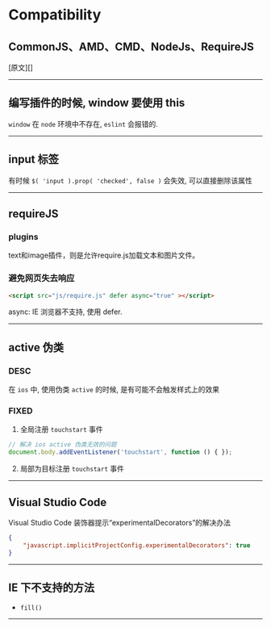 # Compatibility

## CommonJS、AMD、CMD、NodeJs、RequireJS

[原文][]

---



## 编写插件的时候, window 要使用 this

`window` 在 `node` 环境中不存在, `eslint` 会报错的.



----



## input 标签

有时候 `$( 'input ).prop( 'checked', false )` 会失效, 可以直接删除该属性



---



## requireJS

### plugins

text和image插件，则是允许require.js加载文本和图片文件。

### 避免网页失去响应

```html
<script src="js/require.js" defer async="true" ></script>
```

async: IE 浏览器不支持, 使用 defer. 

---



## active 伪类

### DESC

在 `ios` 中, 使用伪类 `active` 的时候, 是有可能不会触发样式上的效果

### FIXED

1. 全局注册 `touchstart` 事件

```js
// 解决 ios active 伪类无效的问题
document.body.addEventListener('touchstart', function () { });
```

2. 局部为目标注册 `touchstart` 事件



---



## Visual Studio Code 

Visual Studio Code 装饰器提示“experimentalDecorators”的解决办法

```json
{
    "javascript.implicitProjectConfig.experimentalDecorators": true
}
```



---



## IE 下不支持的方法

+ `fill()`



---

[1]: https://blog.csdn.net/fabulous1111/article/details/73431382
